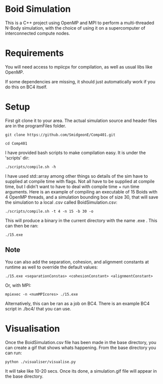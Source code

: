 # Boid Simulation

This is a C++ project using OpenMP and MPI to perform a multi-threaded N-Body simulation, with the choice of using it on a supercomputer of interconnected compute nodes.

# Requirements

You will need access to mpiicpx for compilation, as well as usual libs like OpenMP.

If some dependencies are missing, it should just automatically work if you do this on BC4 itself.

# Setup

First git clone it to your area. The actual simulation source and header files are in the programFiles folder. 

```
git clone https://github.com/SmidgeonE/Comp401.git

cd Comp401
```

I have provided bash scripts to make compilation easy. It is under the 'scripts' dir:

```
./scripts/compile.sh -h
```

I have used std::array among other things so details of the sim have to supplied at compile time with flags. Not all have to be supplied at compile time, but I didn't want to have to deal with compile time + run time arguments.
Here is an example of compiling an executable of 15 Boids with 4 OpenMP threads, and a simulation bounding box of size 30, that will save the simulation to a local .csv called BoidSimulation.csv:

```
./scripts/compile.sh -t 4 -n 15 -b 30 -o
```

This will produce a binary in the current directory with the name <numBoids>.exe . This can then be ran:

```
./15.exe
```

## Note

You can also add the separation, cohesion, and alignment constants at runtime as well to override the default values:

```
./15.exe <separationConstas> <cohesionConstant> <alignmentConstant>
```


Or, with MPI:

```
mpiexec -n <numMPIcores> ./15.exe
```

Alternatively, this can be ran as a job on BC4. There is an example BC4 script in ./bc4/ that you can use.

# Visualisation

Once the BoidSimulation.csv file has been made in the base directory, you can create a gif that shows whats happening. From the base directory you can run:

```
python ./visualiser/visualise.py
```

It will take like 10-20 secs. Once its done, a simulation.gif file will appear in the base directory.






